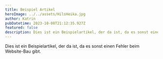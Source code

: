 ```yaml
---
title: Beispiel Artikel
heroImage: ../../assets/HilsHeika.jpg
author: Katrin
pubDatetime: 2023-10-08T21:12:35.927Z
featured: false
description: Dies ist ein Beispielartikel, der da ist, da es sonst einen Fehler beim Website-Bau gibt.
---
```

Dies ist ein Beispielartikel, der da ist, da es sonst einen Fehler beim Website-Bau gibt.
